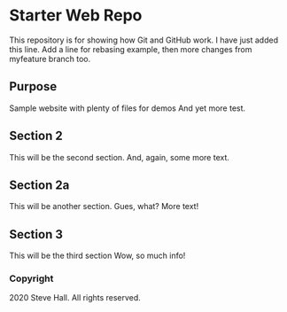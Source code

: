# Starter Web Repo

This repository is for showing how Git and GitHub work.
I have just added this line.  Add a line for rebasing example,  then
more changes from myfeature branch too.

## Purpose

Sample website with plenty of files for demos
And yet more test.

## Section 2

This will be the second section.
And, again, some more text.

## Section 2a

This will be another section.
Gues, what?  More text!

## Section 3

This will be the third section
Wow, so much info!


### Copyright

2020 Steve Hall.  All rights reserved.